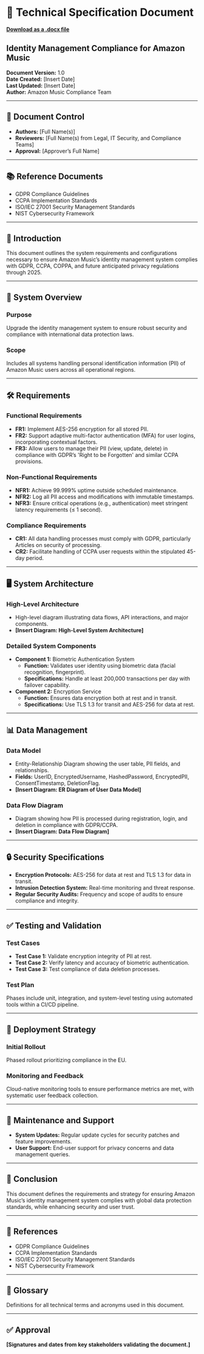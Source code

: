 # 📄 Technical Specification Document
**[Download as a .docx file](https://github.com/ChristopherZev/christopherzev.github.io/raw/refs/heads/main/Amazon_Tech_Spec_Draft.docx)**

## Identity Management Compliance for Amazon Music

**Document Version:** 1.0  
**Date Created:** [Insert Date]  
**Last Updated:** [Insert Date]  
**Author:** Amazon Music Compliance Team  

---

## 📑 Document Control

- **Authors:** [Full Name(s)]  
- **Reviewers:** [Full Name(s) from Legal, IT Security, and Compliance Teams]  
- **Approval:** [Approver’s Full Name]  

---

## 📚 Reference Documents

- GDPR Compliance Guidelines  
- CCPA Implementation Standards  
- ISO/IEC 27001 Security Management Standards  
- NIST Cybersecurity Framework  

---

## 📝 Introduction

This document outlines the system requirements and configurations necessary to ensure Amazon Music’s identity management system complies with GDPR, CCPA, COPPA, and future anticipated privacy regulations through 2025.

---

## 🌟 System Overview

### Purpose  
Upgrade the identity management system to ensure robust security and compliance with international data protection laws.

### Scope  
Includes all systems handling personal identification information (PII) of Amazon Music users across all operational regions.

---

## 🛠 Requirements

### Functional Requirements  
- **FR1:** Implement AES-256 encryption for all stored PII.  
- **FR2:** Support adaptive multi-factor authentication (MFA) for user logins, incorporating contextual factors.  
- **FR3:** Allow users to manage their PII (view, update, delete) in compliance with GDPR’s 'Right to be Forgotten' and similar CCPA provisions.  

### Non-Functional Requirements  
- **NFR1:** Achieve 99.999% uptime outside scheduled maintenance.  
- **NFR2:** Log all PII access and modifications with immutable timestamps.  
- **NFR3:** Ensure critical operations (e.g., authentication) meet stringent latency requirements (≤ 1 second).  

### Compliance Requirements  
- **CR1:** All data handling processes must comply with GDPR, particularly Articles on security of processing.  
- **CR2:** Facilitate handling of CCPA user requests within the stipulated 45-day period.  

---

## 🖥️ System Architecture

### High-Level Architecture  
- High-level diagram illustrating data flows, API interactions, and major components.  
- **[Insert Diagram: High-Level System Architecture]**

### Detailed System Components  
- **Component 1:** Biometric Authentication System  
  - **Function:** Validates user identity using biometric data (facial recognition, fingerprint).  
  - **Specifications:** Handle at least 200,000 transactions per day with failover capability.  
- **Component 2:** Encryption Service  
  - **Function:** Ensures data encryption both at rest and in transit.  
  - **Specifications:** Use TLS 1.3 for transit and AES-256 for data at rest.  

---

## 📊 Data Management

### Data Model  
- Entity-Relationship Diagram showing the user table, PII fields, and relationships.  
- **Fields:** UserID, EncryptedUsername, HashedPassword, EncryptedPII, ConsentTimestamp, DeletionFlag.  
- **[Insert Diagram: ER Diagram of User Data Model]**

### Data Flow Diagram  
- Diagram showing how PII is processed during registration, login, and deletion in compliance with GDPR/CCPA.  
- **[Insert Diagram: Data Flow Diagram]**

---

## 🔒 Security Specifications

- **Encryption Protocols:** AES-256 for data at rest and TLS 1.3 for data in transit.  
- **Intrusion Detection System:** Real-time monitoring and threat response.  
- **Regular Security Audits:** Frequency and scope of audits to ensure compliance and integrity.  

---

## ✅ Testing and Validation

### Test Cases  
- **Test Case 1:** Validate encryption integrity of PII at rest.  
- **Test Case 2:** Verify latency and accuracy of biometric authentication.  
- **Test Case 3:** Test compliance of data deletion processes.

### Test Plan  
Phases include unit, integration, and system-level testing using automated tools within a CI/CD pipeline.

---

## 🚀 Deployment Strategy

### Initial Rollout  
Phased rollout prioritizing compliance in the EU.  

### Monitoring and Feedback  
Cloud-native monitoring tools to ensure performance metrics are met, with systematic user feedback collection.

---

## 🔧 Maintenance and Support

- **System Updates:** Regular update cycles for security patches and feature improvements.  
- **User Support:** End-user support for privacy concerns and data management queries.  

---

## 🏁 Conclusion

This document defines the requirements and strategy for ensuring Amazon Music’s identity management system complies with global data protection standards, while enhancing security and user trust.

---

## 📄 References  

- GDPR Compliance Guidelines  
- CCPA Implementation Standards  
- ISO/IEC 27001 Security Management Standards  
- NIST Cybersecurity Framework  

---

## 📖 Glossary  

Definitions for all technical terms and acronyms used in this document.

---

## ✅ Approval  

**[Signatures and dates from key stakeholders validating the document.]**
